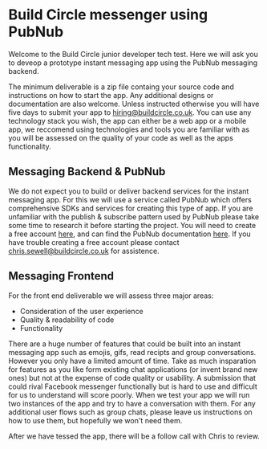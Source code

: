 # Build Circle messenger using PubNub

Welcome to the Build Circle junior developer tech test. Here we will ask you to deveop a prototype instant messaging app using the PubNub messaging backend. 

The minimum deliverable is a zip file containg your source code and instructions on how to start the app. Any additional designs or documentation are also welcome. Unless instructed otherwise you will have five days to submit your app to hiring@buildcircle.co.uk. You can use any technology stack you wish, the app can either be a web app or a mobile app, we reccomend using technologies and tools you are familiar with as you will be assessed on the quality of your code as well as the apps functionality.

## Messaging Backend & PubNub
We do not expect you to build or deliver backend services for the instant messaging app. For this we will use a service called PubNub which offers comprehensive SDKs and services for creating this type of app. If you are unfamiliar with the publish & subscribe pattern used by PubNub please take some time to research it before starting the project. You will need to create a free account [here](https://dashboard.pubnub.com/signup), and can find the PubNub documentation [here](https://www.pubnub.com/docs/sdks/javascript/). If you have trouble creating a free account please contact chris.sewell@buildcircle.co.uk for assistence.

## Messaging Frontend
For the front end deliverable we will assess three major areas:

* Consideration of the user experience
* Quality & readability of code
* Functionality

There are a huge number of features that could be built into an instant messaging app such as emojis, gifs, read recipts and group conversations. However you only have a limited amount of time. Take as much insparation for features as you like form existing chat applications (or invent brand new ones) but not at the expense of code quality or usability. 
A submission that could rival Facebook messenger functionally but is hard to use and difficult for us to understand will score poorly. When we test your app we will run two instances of the app and try to have a conversation with them. 
For any additional user flows such as group chats, please leave us instructions on how to use them, but hopefully we won't need them.

After we have tessed the app, there will be a follow call with Chris to review. 
